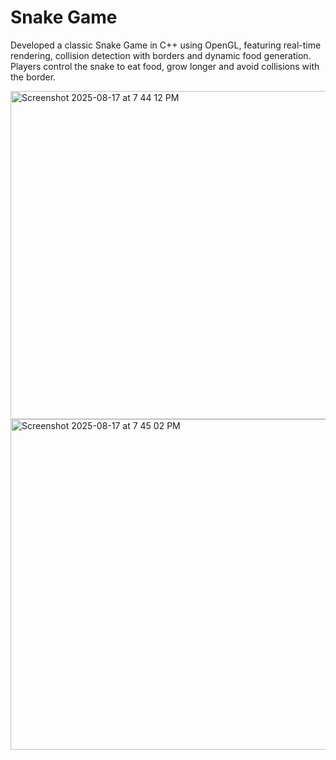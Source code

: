# Snake Game

Developed a classic Snake Game in C++ using OpenGL, featuring real-time rendering, collision detection with borders and dynamic food generation. Players control the snake to eat food, grow longer and avoid collisions with the border.

<img width="699" height="525" alt="Screenshot 2025-08-17 at 7 44 12 PM" src="https://github.com/user-attachments/assets/a63800d6-a7d0-4d2e-9138-165aed90809c" />
<img width="698" height="529" alt="Screenshot 2025-08-17 at 7 45 02 PM" src="https://github.com/user-attachments/assets/bd7d8eca-d7ee-4186-9041-83c7fb9f5490" />
